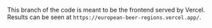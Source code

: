This branch of the code is meant to be the frontend served by Vercel. Results can be seen at `https://european-beer-regions.vercel.app/`.